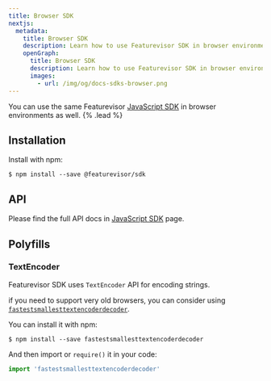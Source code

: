 ```yaml
---
title: Browser SDK
nextjs:
  metadata:
    title: Browser SDK
    description: Learn how to use Featurevisor SDK in browser environments
    openGraph:
      title: Browser SDK
      description: Learn how to use Featurevisor SDK in browser environments
      images:
        - url: /img/og/docs-sdks-browser.png
---
```


You can use the same Featurevisor [JavaScript SDK](/docs/sdks/javascript) in browser environments as well. {% .lead %}

## Installation

Install with npm:

```{% title="Command" %}
$ npm install --save @featurevisor/sdk
```

## API

Please find the full API docs in [JavaScript SDK](/docs/sdks/javascript) page.

## Polyfills

### TextEncoder

Featurevisor SDK uses `TextEncoder` API for encoding strings.

if you need to support very old browsers, you can consider using [`fastestsmallesttextencoderdecoder`](https://www.npmjs.com/package/fastestsmallesttextencoderdecoder).

You can install it with npm:

```{% title="Command" %}
$ npm install --save fastestsmallesttextencoderdecoder
```

And then import or `require()` it in your code:

```js {% path="your-app/index.js" %}
import 'fastestsmallesttextencoderdecoder'
```
